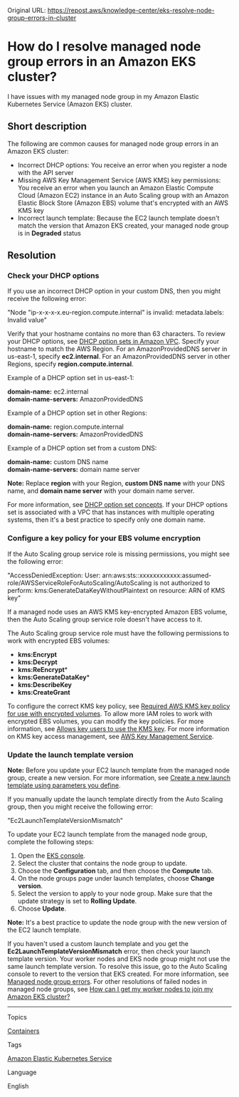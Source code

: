 Original URL: <https://repost.aws/knowledge-center/eks-resolve-node-group-errors-in-cluster>

# How do I resolve managed node group errors in an Amazon EKS cluster?

I have issues with my managed node group in my Amazon Elastic Kubernetes Service (Amazon EKS) cluster.

## Short description

The following are common causes for managed node group errors in an Amazon EKS cluster:

  * Incorrect DHCP options: You receive an error when you register a node with the API server
  * Missing AWS Key Management Service (AWS KMS) key permissions: You receive an error when you launch an Amazon Elastic Compute Cloud (Amazon EC2) instance in an Auto Scaling group with an Amazon Elastic Block Store (Amazon EBS) volume that's encrypted with an AWS KMS key
  * Incorrect launch template: Because the EC2 launch template doesn't match the version that Amazon EKS created, your managed node group is in **Degraded** status



## Resolution

### Check your DHCP options

If you use an incorrect DHCP option in your custom DNS, then you might receive the following error:

"Node "ip-x-x-x-x.eu-region.compute.internal" is invalid: metadata.labels: Invalid value"

Verify that your hostname contains no more than 63 characters. To review your DHCP options, see [DHCP option sets in Amazon VPC](<https://docs.aws.amazon.com/vpc/latest/userguide/VPC_DHCP_Options.html#DHCPOptionSet>). Specify your hostname to match the AWS Region. For an AmazonProvidedDNS server in us-east-1, specify **ec2.internal**. For an AmazonProvidedDNS server in other Regions, specify **region.compute.internal**.

Example of a DHCP option set in us-east-1:

**domain-name:** ec2.internal  
**domain-name-servers:** AmazonProvidedDNS

Example of a DHCP option set in other Regions:

**domain-name:** region.compute.internal  
**domain-name-servers:** AmazonProvidedDNS

Example of a DHCP option set from a custom DNS:

**domain-name:** custom DNS name  
**domain-name-servers:** domain name server

**Note:** Replace **region** with your Region, **custom DNS name** with your DNS name, and **domain name server** with your domain name server.

For more information, see [DHCP option set concepts](<https://docs.aws.amazon.com/vpc/latest/userguide/DHCPOptionSetConcepts.html>). If your DHCP options set is associated with a VPC that has instances with multiple operating systems, then it's a best practice to specify only one domain name.

### Configure a key policy for your EBS volume encryption

If the Auto Scaling group service role is missing permissions, you might see the following error:

"AccessDeniedException: User: arn:aws:sts::xxxxxxxxxxxx:assumed-role/AWSServiceRoleForAutoScaling/AutoScaling is not authorized to perform: kms:GenerateDataKeyWithoutPlaintext on resource: ARN of KMS key"

If a managed node uses an AWS KMS key-encrypted Amazon EBS volume, then the Auto Scaling group service role doesn't have access to it.

The Auto Scaling group service role must have the following permissions to work with encrypted EBS volumes:

  * **kms:Encrypt**
  * **kms:Decrypt**
  * **kms:ReEncrypt***
  * **kms:GenerateDataKey***
  * **kms:DescribeKey**
  * **kms:CreateGrant**



To configure the correct KMS key policy, see [Required AWS KMS key policy for use with encrypted volumes](<https://docs.aws.amazon.com/autoscaling/ec2/userguide/key-policy-requirements-EBS-encryption.html>). To allow more IAM roles to work with encrypted EBS volumes, you can modify the key policies. For more information, see [Allows key users to use the KMS key](<https://docs.aws.amazon.com/kms/latest/developerguide/key-policy-default.html#key-policy-default-allow-users>). For more information on KMS key access management, see [AWS Key Management Service](<https://docs.aws.amazon.com/kms/latest/developerguide/overview.html>).

### Update the launch template version

**Note:** Before you update your EC2 launch template from the managed node group, create a new version. For more information, see [Create a new launch template using parameters you define](<https://docs.aws.amazon.com/AWSEC2/latest/UserGuide/create-launch-template.html#create-launch-template-define-parameters>).

If you manually update the launch template directly from the Auto Scaling group, then you might receive the following error:

"Ec2LaunchTemplateVersionMismatch"

To update your EC2 launch template from the managed node group, complete the following steps:

  1. Open the [EKS console](<https://console.aws.amazon.com/eks/home#/clusters>).
  2. Select the cluster that contains the node group to update.
  3. Choose the **Configuration** tab, and then choose the **Compute** tab.
  4. On the node groups page under launch templates, choose **Change version**.
  5. Select the version to apply to your node group. Make sure that the update strategy is set to **Rolling Update**.
  6. Choose **Update**.



**Note:** It's a best practice to update the node group with the new version of the EC2 launch template.

If you haven't used a custom launch template and you get the **Ec2LaunchTemplateVersionMismatch** error, then check your launch template version. Your worker nodes and EKS node group might not use the same launch template version. To resolve this issue, go to the Auto Scaling console to revert to the version that EKS created. For more information, see [Managed node group errors](<https://docs.aws.amazon.com/eks/latest/userguide/troubleshooting.html#troubleshoot-managed-node-groups>). For other resolutions of failed nodes in managed node groups, see [How can I get my worker nodes to join my Amazon EKS cluster?](<https://repost.aws/knowledge-center/eks-worker-nodes-cluster>)

* * *

Topics

[Containers](<https://repost.aws/topics/TAgOdRefu6ShempO3dWPEofg/containers>)

Tags

[Amazon Elastic Kubernetes Service](<https://repost.aws/tags/TA4IvCeWI1TE66q4jEj4Z9zg/amazon-elastic-kubernetes-service>)

Language

English
